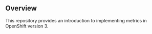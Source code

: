 ##  Overview
This repository provides an introduction to implementing metrics in OpenShift version 3.
